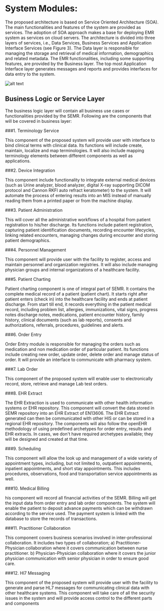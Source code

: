 System Modules:
==============

The proposed architecture is based on Service Oriented Architecture (SOA). The main functionalities and features of the system are provided as services. The adoption of SOA approach makes a base for deploying EMR system as services on cloud servers. The architecture is divided into three layers of services, i.e., Data Services, Business Services and Application Interface Services (see Figure 3). The Data layer is responsible for managing the storage and retrieval of medical information, demographics and related metadata. The EMR functionalities, including some supporting features, are provided by the Business layer. The top most Application Interface layer generates messages and reports and provides interfaces for data entry to the system. 


![alt text](https://f.cloud.github.com/assets/5391320/1217482/55293214-26a8-11e3-997a-8536abf010df.png "Architecture Diagram")

Business Logic or Service Layer
-------------------------------
The business logic layer will contain all business use cases or functionalities provided by the SEMR. Following are the components that will be covered in business layer: 


###1.	Terminology Service

This component of the proposed system will provide user with interface to bind clinical terms with clinical data. Its functions will include create, maintain, localize and map terminologies. It will also include mapping terminology elements between different components as well as applications. 

###2.	Device Integration

This component include functionality to integrate external medical devices (such as Urine analyzer, blood analyzer, digital X-ray supporting DICOM protocol and Cannon RKFI auto refract keratometer) to the system. It will automate the process of entering results into an MIS instead of manually reading them from a printed paper or from the machine display. 

###3.	Patient Administration

This will cover all the administrative workflows of a hospital from patient registration to his/her discharge. Its functions include patient registration, capturing patient identification documents, recording encounter lifecycles, linking related encounters, managing changes during encounter and storing patient demographics.

###4.	Personnel Management

This component will provide user with the facility to register, access and maintain personnel and organization registries. It will also include managing physician groups and internal organizations of a healthcare facility.

###5.	Patient Charting

Patient charting component is one of integral part of SEMR. It contains the complete medical record of a patient (patient chart). It starts right after patient enters (check in) into the healthcare facility and ends at patient discharge. From start till end, it records everything in the patient medical record, including problem list, allergies, immunizations, vital signs, progress notes discharge notes, medications, patient encounter history, family history, clinical documents (such as lab reports), consents and authorizations, referrals, procedures, guidelines and alerts. 

###6.	Order Entry

Order Entry module is responsible for managing the orders such as medication and non medication order of particular patient. Its functions include creating new order, update order, delete order and manage status of order. It will provide an interface to communicate with pharmacy system.

###7.	 Lab Order

This component of the proposed system will enable user to electronically record, store, retrieve and manage Lab test orders.

###8.	EHR Extract

The EHR Extraction is used to communicate with other health information systems or EHR repository. This component will convert the data stored in SEMR repository into an EHR Extract of EN13606. The EHR Extract generated can then be communicated with other HIS or can be stored in a regional EHR repository. 
The components will also follow the openEHR methodology of using predefined archetypes for order entry, results and EHR extracts. In cases, we don't have required archetypes available; they will be designed and created at that time. 

###9.	Scheduling 

This component will allow the look up and management of a wide variety of appointment types, including, but not limited to, outpatient appointments, inpatient appointments, and short stay appointments. This includes procedures, observations, food and transportation service appointments as well.

###10.	Medical Billing

his component will record all financial activities of the SEMR. Billing will get the input data from order entry and lab order components. The system will enable the patient to deposit advance payments which can be withdrawn according to the service used. The payment system is linked with the database to store the records of transactions. 

###11.	Practitioner Collaboration 

This component covers business scenarios involved in inter-professional collaboration. It includes two types of collaboration; a) Practitioner-Physician collaboration where it covers communication between nurse practitioner. b) Physician-Physician collaboration where it covers the junior physician communication with senior physician in order to ensure good care.

###12.	Hl7 Messaging

This component of the proposed system will provide user with the facility to generate and parse HL7 messages for communicating clinical data with other healthcare systems. 
This component will take care of all the security issues in the system and will provide access control to the different parts and components

